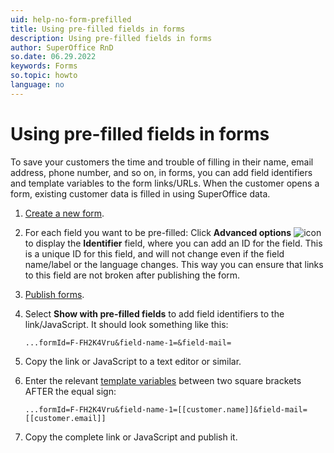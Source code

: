 ```yaml
---
uid: help-no-form-prefilled
title: Using pre-filled fields in forms
description: Using pre-filled fields in forms
author: SuperOffice RnD
so.date: 06.29.2022
keywords: Forms
so.topic: howto
language: no
---
```


# Using pre-filled fields in forms

To save your customers the time and trouble of filling in their name, email address, phone number, and so on, in forms, you can add field identifiers and template variables to the form links/URLs. When the customer opens a form, existing customer data is filled in using SuperOffice data.

1. [Create a new form][1].

2. For each field you want to be pre-filled: Click **Advanced options** ![icon][img1] to display the **Identifier** field, where you can add an ID for the field. This is a unique ID for this field, and will not change even if the field name/label or the language changes. This way you can ensure that links to this field are not broken after publishing the form.

3. [Publish forms][2].

4. Select **Show with pre-filled fields** to add field identifiers to the link/JavaScript.
    It should look something like this:

    ```text
    ...formId=F-FH2K4Vru&field-name-1=&field-mail=
    ```

5. Copy the link or JavaScript to a text editor or similar.

6. Enter the relevant [template variables][3] between two square brackets AFTER the equal sign:
    ```text
    ...formId=F-FH2K4Vru&field-name-1=[[customer.name]]&field-mail=[[customer.email]]
    ```

7. Copy the complete link or JavaScript and publish it.

<!-- Referenced links -->
[1]: create.md
[2]: publish.md
[3]: ../../../service/reply-templates/learn/template-variables.md

<!-- Referenced images -->
[img1]: ../../../../../common/icons/cog-wheel.png

